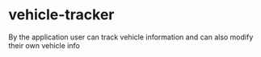 # vehicle-tracker
By the application user can track vehicle information and can also modify their own vehicle info
